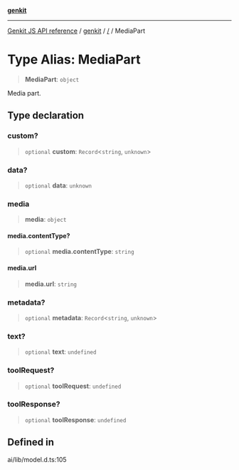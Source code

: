 [**genkit**](../README.md)

***

[Genkit JS API reference](../../README.md) / [genkit](../README.md) / [/](../README.md) / MediaPart

# Type Alias: MediaPart

> **MediaPart**: `object`

Media part.

## Type declaration

### custom?

> `optional` **custom**: `Record`\<`string`, `unknown`\>

### data?

> `optional` **data**: `unknown`

### media

> **media**: `object`

#### media.contentType?

> `optional` **media.contentType**: `string`

#### media.url

> **media.url**: `string`

### metadata?

> `optional` **metadata**: `Record`\<`string`, `unknown`\>

### text?

> `optional` **text**: `undefined`

### toolRequest?

> `optional` **toolRequest**: `undefined`

### toolResponse?

> `optional` **toolResponse**: `undefined`

## Defined in

ai/lib/model.d.ts:105
